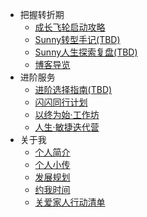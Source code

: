 


- 把握转折期
  - [成长飞轮启动攻略](cmty/README.md)
  - [Sunny转型手记(TBD)]()
  - [Sunny人生探索复盘(TBD)]()
  - [博客导览](/)
- 进阶服务<sup style="color:orange;"></sup>
  - [进阶选择指南(TBD)]()
  - [闪闪同行计划](flourish/gotogether-1st)<sup style="color:orange;"></sup>
  - [以终为始·工作坊](flourish/f_grow?id=workshop)<sup style="color:orange;"></sup>
  - [人生·敏捷迭代营](flourish/f_grow.md)<sup style="color:orange;"></sup>
- 关于我
  - [个人简介](about/)
  - [个人小传](about/lifestory2203.md)
  - [发展规划](about/plan_lifedev.md)
  - [约我时间](about/booking.md)
  - [关爱家人行动清单](family/TipsCare4Parents.md)
